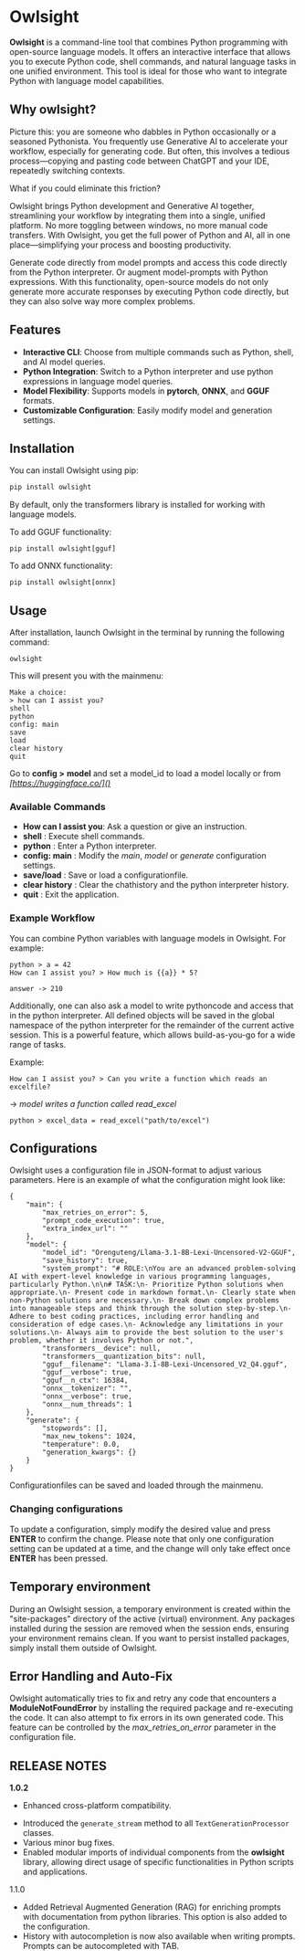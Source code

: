 # Owlsight

**Owlsight** is a command-line tool that combines Python programming with open-source language models. It offers an interactive interface that allows you to execute Python code, shell commands, and natural language tasks in one unified environment. This tool is ideal for those who want to integrate Python with language model capabilities.

## Why owlsight?

Picture this: you are someone who dabbles in Python occasionally or a seasoned Pythonista. You frequently use Generative AI to accelerate your workflow, especially for generating code. But often, this involves a tedious process—copying and pasting code between ChatGPT and your IDE, repeatedly switching contexts.

What if you could eliminate this friction?

Owlsight brings Python development and Generative AI together, streamlining your workflow by integrating them into a single, unified platform. No more toggling between windows, no more manual code transfers. With Owlsight, you get the full power of Python and AI, all in one place—simplifying your process and boosting productivity.

Generate code directly from model prompts and access this code directly from the Python interpreter. Or augment model-prompts with Python expressions. With this functionality, open-source models do not only generate more accurate responses by executing Python code directly, but they can also solve way more complex problems.

## Features

- **Interactive CLI**: Choose from multiple commands such as Python, shell, and AI model queries.
- **Python Integration**: Switch to a Python interpreter and use python expressions in language model queries.
- **Model Flexibility**: Supports models in **pytorch**, **ONNX**, and **GGUF** formats.
- **Customizable Configuration**: Easily modify model and generation settings.

## Installation

You can install Owlsight using pip:

```bash
pip install owlsight
```

By default, only the transformers library is installed for working with language models.

To add GGUF functionality:

```
pip install owlsight[gguf]
```

To add ONNX functionality:

```
pip install owlsight[onnx]
```

## Usage

After installation, launch Owlsight in the terminal by running the following command:

```
owlsight
```

This will present you with the mainmenu:

```
Make a choice:
> how can I assist you?
shell
python
config: main
save
load
clear history
quit
```

Go to **config >** **model** and set a model_id to load a model locally or from *[https://huggingface.co/]()*

### Available Commands

* **How can I assist you**: Ask a question or give an instruction.
* **shell** : Execute shell commands.
* **python** : Enter a Python interpreter.
* **config: main** : Modify the *main*, *model* or *generate* configuration settings.
* **save/load** : Save or load a configurationfile.
* **clear history** : Clear the chathistory and the python interpreter history.
* **quit** : Exit the application.

### Example Workflow

You can combine Python variables with language models in Owlsight. For example:

```
python > a = 42
How can I assist you? > How much is {{a}} * 5?
```

```
answer -> 210
```

Additionally, one can also ask a model to write pythoncode and access that in the python interpreter. All defined objects will be saved in the global namespace of the python interpreter for the remainder of the current active session. This is a powerful feature, which allows build-as-you-go for a wide range of tasks.

Example:

```
How can I assist you? > Can you write a function which reads an excelfile?
```

-> *model writes a function called read_excel*

```
python > excel_data = read_excel("path/to/excel")
```

## Configurations

Owlsight uses a configuration file in JSON-format to adjust various parameters. Here is an example of what the configuration might look like:

```
{
    "main": {
        "max_retries_on_error": 5,
        "prompt_code_execution": true,
        "extra_index_url": ""
    },
    "model": {
        "model_id": "Orenguteng/Llama-3.1-8B-Lexi-Uncensored-V2-GGUF",
        "save_history": true,
        "system_prompt": "# ROLE:\nYou are an advanced problem-solving AI with expert-level knowledge in various programming languages, particularly Python.\n\n# TASK:\n- Prioritize Python solutions when appropriate.\n- Present code in markdown format.\n- Clearly state when non-Python solutions are necessary.\n- Break down complex problems into manageable steps and think through the solution step-by-step.\n- Adhere to best coding practices, including error handling and consideration of edge cases.\n- Acknowledge any limitations in your solutions.\n- Always aim to provide the best solution to the user's problem, whether it involves Python or not.",
        "transformers__device": null,
        "transformers__quantization_bits": null,
        "gguf__filename": "Llama-3.1-8B-Lexi-Uncensored_V2_Q4.gguf",
        "gguf__verbose": true,
        "gguf__n_ctx": 16384,
        "onnx__tokenizer": "",
        "onnx__verbose": true,
        "onnx__num_threads": 1
    },
    "generate": {
        "stopwords": [],
        "max_new_tokens": 1024,
        "temperature": 0.0,
        "generation_kwargs": {}
    }
}
```

Configurationfiles can be saved and loaded through the mainmenu.

### Changing configurations

To update a configuration, simply modify the desired value and press **ENTER** to confirm the change. Please note that only one configuration setting can be updated at a time, and the change will only take effect once **ENTER** has been pressed.

## Temporary environment

During an Owlsight session, a temporary environment is created within the "site-packages" directory of the active (virtual) environment. Any packages installed during the session are removed when the session ends, ensuring your environment remains clean. If you want to persist installed packages, simply install them outside of Owlsight.

## Error Handling and Auto-Fix

Owlsight automatically tries to fix and retry any code that encounters a **ModuleNotFoundError** by installing the required package and re-executing the code. It can also attempt to fix errors in its own generated code. This feature can be controlled by the *max_retries_on_error* parameter in the configuration file.

## RELEASE NOTES

**1.0.2**

- Enhanced cross-platform compatibility.

* Introduced the `generate_stream` method to all `TextGenerationProcessor` classes.
* Various minor bug fixes.
* Enabled modular imports of individual components from the **owlsight** library, allowing direct usage of specific functionalities in Python scripts and applications.

1.1.0

- Added Retrieval Augmented Generation (RAG) for enriching prompts with documentation from python libraries. This option is also added to the configuration.
- History with autocompletion is now also available when writing prompts. Prompts can be autocompleted with TAB.
